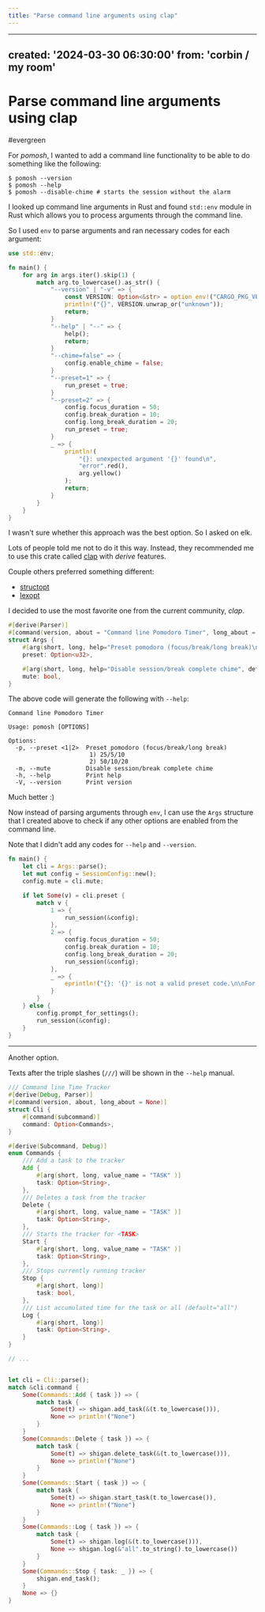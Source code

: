 ```yaml
---
title: "Parse command line arguments using clap"
---
```


---
created: '2024-03-30 06:30:00'
from: 'corbin / my room'
---
# Parse command line arguments using clap
#evergreen

For _pomosh_, I wanted to add a command line functionality to be able to do something like the following:

```shell
$ pomosh --version
$ pomosh --help
$ pomosh --disable-chime # starts the session without the alarm
```

I looked up command line arguments in Rust and found `std::env` module in Rust which allows you to process arguments through the command line.

So I used `env` to parse arguments and ran necessary codes for each argument:
```rust
use std::env;

fn main() {
    for arg in args.iter().skip(1) {
        match arg.to_lowercase().as_str() {
            "--version" | "-v" => {
                const VERSION: Option<&str> = option_env!("CARGO_PKG_VERSION");
                println!("{}", VERSION.unwrap_or("unknown"));
                return;
            }
            "--help" | "--" => {
                help();
                return;
            }
            "--chime=false" => {
                config.enable_chime = false;
            }
            "--preset=1" => {
                run_preset = true;
            }
            "--preset=2" => {
                config.focus_duration = 50;
                config.break_duration = 10;
                config.long_break_duration = 20;
                run_preset = true;
            }
            _ => {
                println!(
                    "{}: unexpected argument '{}' found\n",
                    "error".red(),
                    arg.yellow()
                );
                return;
            }
        }
    }
}
```

I wasn't sure whether this approach was the best option. So I asked on elk.

Lots of people told me not to do it this way. Instead, they recommended me to use this crate called [clap](https://docs.rs/clap/latest/clap/index.html) with _derive_ features.

Couple others preferred something different:
- [structopt](https://crates.io/crates/structopt)
- [lexopt](https://docs.rs/lexopt/latest/lexopt/)

I decided to use the most favorite one from the current community, _clap_.

```rust
#[derive(Parser)]
#[command(version, about = "Command line Pomodoro Timer", long_about = None)]
struct Args {
    #[arg(short, long, help="Preset pomodoro (focus/break/long break)\n 1) 25/5/10\n 2) 50/10/20", value_name = "1|2" )]
    preset: Option<u32>,

    #[arg(short, long, help="Disable session/break complete chime", default_value_t = false)]
    mute: bool,
}
```

The above code will generate the following with `--help`:

```textfile
Command line Pomodoro Timer

Usage: pomosh [OPTIONS]

Options:
  -p, --preset <1|2>  Preset pomodoro (focus/break/long break)
                       1) 25/5/10
                       2) 50/10/20
  -m, --mute          Disable session/break complete chime
  -h, --help          Print help
  -V, --version       Print version
```

Much better :)

Now instead of parsing arguments through `env`, I can use the `Args` structure that I created above to check if any other options are enabled from the command line.

Note that I didn't add any codes for `--help` and `--version`.

```rust
fn main() {
    let cli = Args::parse();
    let mut config = SessionConfig::new();
    config.mute = cli.mute;

    if let Some(v) = cli.preset {
        match v {
            1 => {
                run_session(&config);
            },
            2 => {
                config.focus_duration = 50;
                config.break_duration = 10;
                config.long_break_duration = 20;
                run_session(&config);
            },
            _ => {
                eprintln!("{}: '{}' is not a valid preset code.\n\nFor more information, try 'pomosh --help'", "error".red(), v);
            }
        }
    } else {
        config.prompt_for_settings();
        run_session(&config);
    }
}

```

---

Another option.

Texts after the triple slashes (`///`) will be shown in the `--help` manual.

```rust
/// Command line Time Tracker
#[derive(Debug, Parser)]
#[command(version, about, long_about = None)]
struct Cli {
    #[command(subcommand)]
    command: Option<Commands>,
}

#[derive(Subcommand, Debug)]
enum Commands {
    /// Add a task to the tracker
    Add {
        #[arg(short, long, value_name = "TASK" )]
        task: Option<String>,
    },
    /// Deletes a task from the tracker
    Delete {
        #[arg(short, long, value_name = "TASK" )]
        task: Option<String>,
    },
    /// Starts the tracker for <TASK>
    Start {
        #[arg(short, long, value_name = "TASK" )]
        task: Option<String>,
    },
    /// Stops currently running tracker
    Stop {
        #[arg(short, long)]
        task: bool,
    },
    /// List accumulated time for the task or all (default="all")
    Log {
        #[arg(short, long)]
        task: Option<String>,
    }
}

// ...


let cli = Cli::parse();
match &cli.command {
    Some(Commands::Add { task }) => {
        match task {
            Some(t) => shigan.add_task(&(t.to_lowercase())),
            None => println!("None")
        }
    }
    Some(Commands::Delete { task }) => {
        match task {
            Some(t) => shigan.delete_task(&(t.to_lowercase())),
            None => println!("None")
        }
    }
    Some(Commands::Start { task }) => {
        match task {
            Some(t) => shigan.start_task(t.to_lowercase()),
            None => println!("None")
        }
    }
    Some(Commands::Log { task }) => {
        match task {
            Some(t) => shigan.log(&(t.to_lowercase())),
            None => shigan.log(&"all".to_string().to_lowercase())
        }
    }
    Some(Commands::Stop { task: _ }) => {
        shigan.end_task();
    }
    None => {}
}
```